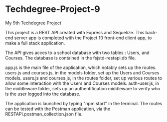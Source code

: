 # Techdegree-Project-9
 My 9th Techdegree Project

This project is a REST API created with Express and Sequelize.
This back-end server app is completed with the Project 10 front-end client app, to make a full stack application.

The API gives acces to a school database with two tables : Users, and Courses.
The database is contained in the fsjstd-restapi.db file.

app.js is the main file of the application, which notably sets up the routes.
users.js and courses.js, in the models folder, set up the Users and Courses models.
users.js and courses.js, in the routes folder, set up various routes to allow some interaction with the Users and Courses models.
auth-user.js, in the middleware folder, sets up an authentification middleware to verify who is the user logged into the database.

The application is launched by typing "npm start" in the terminal.
The routes can be tested with the Postman application, via the RESTAPI.postman_collection.json file.
